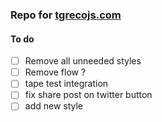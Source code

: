 ### Repo for [tgrecojs.com](tgrecojs.com)
#### To do
* [ ] Remove all unneeded styles
* [ ] Remove flow ?
* [ ] tape test integration
* [ ] fix share post on twitter button
* [ ] add new style
